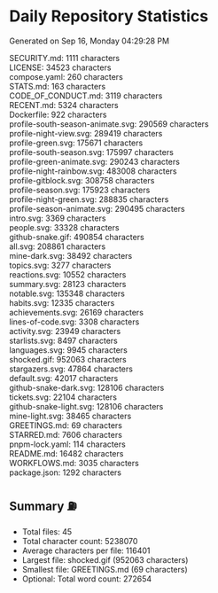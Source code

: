 # Daily Repository Statistics
Generated on Sep 16, Monday 04:29:28 PM  

SECURITY.md: 1111 characters  
LICENSE: 34523 characters  
compose.yaml: 260 characters  
STATS.md: 163 characters  
CODE_OF_CONDUCT.md: 3119 characters  
RECENT.md: 5324 characters  
Dockerfile: 922 characters  
profile-south-season-animate.svg: 290569 characters  
profile-night-view.svg: 289419 characters  
profile-green.svg: 175671 characters  
profile-south-season.svg: 175997 characters  
profile-green-animate.svg: 290243 characters  
profile-night-rainbow.svg: 483008 characters  
profile-gitblock.svg: 308758 characters  
profile-season.svg: 175923 characters  
profile-night-green.svg: 288835 characters  
profile-season-animate.svg: 290495 characters  
intro.svg: 3369 characters  
people.svg: 33328 characters  
github-snake.gif: 490854 characters  
all.svg: 208861 characters  
mine-dark.svg: 38492 characters  
topics.svg: 3277 characters  
reactions.svg: 10552 characters  
summary.svg: 28123 characters  
notable.svg: 135348 characters  
habits.svg: 12335 characters  
achievements.svg: 26169 characters  
lines-of-code.svg: 3308 characters  
activity.svg: 23949 characters  
starlists.svg: 8497 characters  
languages.svg: 9945 characters  
shocked.gif: 952063 characters  
stargazers.svg: 47864 characters  
default.svg: 42017 characters  
github-snake-dark.svg: 128106 characters  
tickets.svg: 22104 characters  
github-snake-light.svg: 128106 characters  
mine-light.svg: 38465 characters  
GREETINGS.md: 69 characters  
STARRED.md: 7606 characters  
pnpm-lock.yaml: 114 characters  
README.md: 16482 characters  
WORKFLOWS.md: 3035 characters  
package.json: 1292 characters  

## Summary ⛽  
- Total files: 45  
- Total character count: 5238070  
- Average characters per file: 116401  
- Largest file: shocked.gif (952063 characters)  
- Smallest file: GREETINGS.md (69 characters)  
- Optional: Total word count: 272654  
